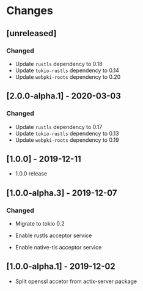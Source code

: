 # Changes

## [unreleased]

### Changed

* Update `rustls` dependency to 0.18
* Update `tokio-rustls` dependency to 0.14
* Update `webpki-roots` dependency to 0.20

## [2.0.0-alpha.1] - 2020-03-03

### Changed

* Update `rustls` dependency to 0.17
* Update `tokio-rustls` dependency to 0.13
* Update `webpki-roots` dependency to 0.19

## [1.0.0] - 2019-12-11

* 1.0.0 release

## [1.0.0-alpha.3] - 2019-12-07

### Changed

* Migrate to tokio 0.2

* Enable rustls acceptor service

* Enable native-tls acceptor service

## [1.0.0-alpha.1] - 2019-12-02

* Split openssl accetor from actix-server package
